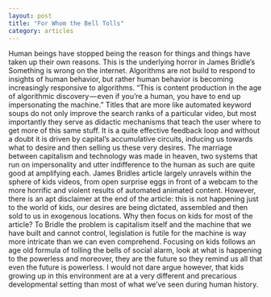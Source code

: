 ```yaml
---
layout: post
title: "For Whom the Bell Tolls"
category: articles
---
```


Human beings have stopped being the reason for things and things have taken up their own reasons. This is the underlying horror in James Bridle’s Something is wrong on the internet. Algorithms are not build to respond to insights of human behavior, but rather human behavior is becoming increasingly responsive to algorithms. “This is content production in the age of algorithmic discovery — even if you’re a human, you have to end up impersonating the machine.” Titles that are more like automated keyword soups do not only improve the search ranks of a particular video, but most importantly they serve as didactic mechanisms that teach the user where to get more of this same stuff. It is a quite effective feedback loop and without a doubt it is driven by capital’s accumulative circuits, inducing us towards what to desire and then selling us these very desires. The marriage between capitalism and technology was made in heaven, two systems that run on impersonality and utter indifference to the human as such are quite good at amplifying each. James Bridles article largely unravels within the sphere of kids videos, from open surprise eggs in front of a webcam to the more horrific and violent results of automated animated content. However, there is an apt disclaimer at the end of the article: this is not happening just to the world of kids, our desires are being dictated, assembled and then sold to us in exogenous locations. Why then focus on kids for most of the article? To Bridle the problem is capitalism itself and the machine that we have built and cannot control, legislation is futile for the machine is way more intricate than we can even comprehend. Focusing on kids follows an age old formula of tolling the bells of social alarm, look at what is happening to the powerless and moreover, they are the future so they remind us all that even the future is powerless. I would not dare argue however, that kids growing up in this environment are at a very different and precarious developmental setting than most of what we’ve seen during human history.   

